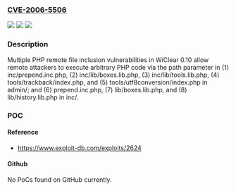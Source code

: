 ### [CVE-2006-5506](https://cve.mitre.org/cgi-bin/cvename.cgi?name=CVE-2006-5506)
![](https://img.shields.io/static/v1?label=Product&message=n%2Fa&color=blue)
![](https://img.shields.io/static/v1?label=Version&message=n%2Fa&color=blue)
![](https://img.shields.io/static/v1?label=Vulnerability&message=n%2Fa&color=brighgreen)

### Description

Multiple PHP remote file inclusion vulnerabilities in WiClear 0.10 allow remote attackers to execute arbitrary PHP code via the path parameter in (1) inc/prepend.inc.php, (2) inc/lib/boxes.lib.php, (3) inc/lib/tools.lib.php, (4) tools/trackback/index.php, and (5) tools/utf8conversion/index.php in admin/; and (6) prepend.inc.php, (7) lib/boxes.lib.php, and (8) lib/history.lib.php in inc/.

### POC

#### Reference
- https://www.exploit-db.com/exploits/2624

#### Github
No PoCs found on GitHub currently.

